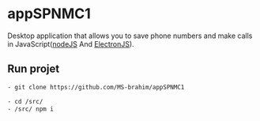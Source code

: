 # appSPNMC1
Desktop application that allows you to save phone numbers and make calls in JavaScript([nodeJS](https://nodejs.org/) And [ElectronJS](https://www.electronjs.org/)).

## Run projet

```bash
- git clone https://github.com/MS-brahim/appSPNMC1
```

```bash
- cd /src/
- /src/ npm i
```

